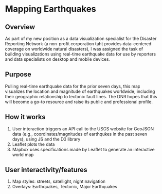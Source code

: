 # Mapping Earthquakes

## Overview
As part of my new position as a data visualization specialist for the Disaster Reporting Network (a non-profit corporation taht provides data-centered coverage on worldwide natural disasters), I was assigned the task of building visualizations using real-time earthquake data for use by reporters and data specialists on desktop and mobile devices.

## Purpose
Pulling real-time earthquake data for the prior seven days, this map visualizes the location and magnitude of earthquakes worldwide, including their geographic relationship to tectonic fault lines.  The DNR hopes that this will become a go-to resource and raise its public and professional profile.

## How it works
1. User interaction triggers an API call to the USGS website for GeoJSON data (e.g., coordinates/magnitudes of earthqukes in the past seven days), using JS and the D3 library
2. Leaflet plots the data
3. Mapbox uses specifications made by Leaflet to generate an interactive world map

## User interactivity/features
1. Map styles: streets, satellight, night navigation
2. Overlays: Earthquakes, Tectonic, Major Earthquakes
